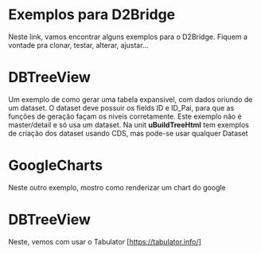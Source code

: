# Exemplos para D2Bridge

Neste link, vamos encontrar alguns exemplos para o D2Bridge. Fiquem a vontade pra clonar, testar, alterar, ajustar...


# DBTreeView

Um exemplo de como gerar uma tabela expansivel, com dados oriundo de um dataset. O dataset deve possuir os fields ID e ID_Pai, para que as funções de geração façam os niveis corretamente. Este exemplo não é master/detail e só usa um dataset. Na unit **uBuildTreeHtml** tem exemplos de criação dos dataset usando CDS, mas pode-se usar qualquer Dataset

# GoogleCharts
Neste outro exemplo, mostro como renderizar um chart do google

# DBTreeView
Neste, vemos com usar o Tabulator [https://tabulator.info/]

